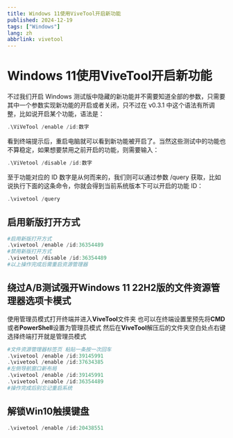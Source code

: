 ```yaml
---
title: Windows 11使用ViveTool开启新功能
published: 2024-12-19
tags: ["Windows"]
lang: zh
abbrlink: vivetool
---
```


# Windows 11使用ViveTool开启新功能

不过我们开启 Windows 测试版中隐藏的新功能并不需要知道全部的参数，只需要其中一个参数实现新功能的开启或者关闭，只不过在 v0.3.1 中这个语法有所调整，比如说开启某个功能，语法是：

```powershell
.\ViVeTool /enable /id:数字
```

看到终端提示后，重启电脑就可以看到新功能被开启了。当然这些测试中的功能也不算稳定，如果想要禁用之前开启的功能，则需要输入：

```powershell
.\ViVetool /disable /id:数字
```

至于功能对应的 ID 数字是从何而来的，我们则可以通过参数 /query 获取，比如说执行下面的这条命令，你就会得到当前系统版本下可以开启的功能 ID：

```powershell
.\vivetool /query
```

## 启用新版打开方式

```powershell
#启用新版打开方式
.\vivetool /enable /id:36354489
#禁用新版打开方式
.\vivetool /disable /id:36354489
#以上操作完成后需重启资源管理器
```

## 绕过A/B测试强开Windows 11 22H2版的文件资源管理器选项卡模式

使用管理员模式打开终端并进入**ViveTool**文件夹
也可以在终端设置里预先将**CMD**或者**PowerShell**设置为管理员模式
然后在**ViveTool**解压后的文件夹空白处点右键选择终端打开就是管理员模式

```powershell
#文件资源管理器标签页 粘贴一条按一次回车
.\vivetool /enable /id:39145991
.\vivetool /enable /id:37634385
#左侧导航窗口新布局
.\vivetool /enable /id:39145991
.\vivetool /enable /id:36354489
#操作完成后别忘记重启系统
```

## 解锁Win10触摸键盘

```powershell
.\vivetool /enable /id:20438551
```
